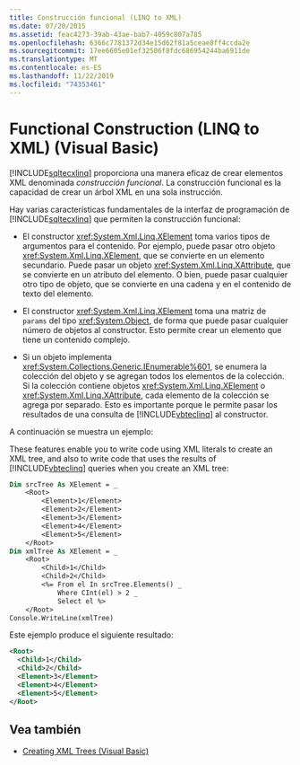```yaml
---
title: Construcción funcional (LINQ to XML)
ms.date: 07/20/2015
ms.assetid: feac4273-39ab-43ae-bab7-4059c807a785
ms.openlocfilehash: 6366c7781372d34e15d62f81a5ceae8ff4ccda2e
ms.sourcegitcommit: 17ee6605e01ef32506f8fdc686954244ba6911de
ms.translationtype: MT
ms.contentlocale: es-ES
ms.lasthandoff: 11/22/2019
ms.locfileid: "74353461"
---
```

# <a name="functional-construction-linq-to-xml-visual-basic"></a>Functional Construction (LINQ to XML) (Visual Basic)
[!INCLUDE[sqltecxlinq](~/includes/sqltecxlinq-md.md)] proporciona una manera eficaz de crear elementos XML denominada *construcción funcional*. La construcción funcional es la capacidad de crear un árbol XML en una sola instrucción.  
  
 Hay varias características fundamentales de la interfaz de programación de [!INCLUDE[sqltecxlinq](~/includes/sqltecxlinq-md.md)] que permiten la construcción funcional:  
  
- El constructor <xref:System.Xml.Linq.XElement> toma varios tipos de argumentos para el contenido. Por ejemplo, puede pasar otro objeto <xref:System.Xml.Linq.XElement>, que se convierte en un elemento secundario. Puede pasar un objeto <xref:System.Xml.Linq.XAttribute>, que se convierte en un atributo del elemento. O bien, puede pasar cualquier otro tipo de objeto, que se convierte en una cadena y en el contenido de texto del elemento.  
  
- El constructor <xref:System.Xml.Linq.XElement> toma una matriz de `params` del tipo <xref:System.Object>, de forma que puede pasar cualquier número de objetos al constructor. Esto permite crear un elemento que tiene un contenido complejo.  
  
- Si un objeto implementa <xref:System.Collections.Generic.IEnumerable%601>, se enumera la colección del objeto y se agregan todos los elementos de la colección. Si la colección contiene objetos <xref:System.Xml.Linq.XElement> o <xref:System.Xml.Linq.XAttribute>, cada elemento de la colección se agrega por separado. Esto es importante porque le permite pasar los resultados de una consulta de [!INCLUDE[vbteclinq](~/includes/vbteclinq-md.md)] al constructor.  
  
 A continuación se muestra un ejemplo:  
  
 These features enable you to write code using XML literals to create an XML tree, and also to write code that uses the results of [!INCLUDE[vbteclinq](~/includes/vbteclinq-md.md)] queries when you create an XML tree:  
  
```vb  
Dim srcTree As XElement = _  
    <Root>  
        <Element>1</Element>  
        <Element>2</Element>  
        <Element>3</Element>  
        <Element>4</Element>  
        <Element>5</Element>  
    </Root>  
Dim xmlTree As XElement = _  
    <Root>  
        <Child>1</Child>  
        <Child>2</Child>  
        <%= From el In srcTree.Elements() _  
            Where CInt(el) > 2 _  
            Select el %>  
    </Root>  
Console.WriteLine(xmlTree)  
```  
  
 Este ejemplo produce el siguiente resultado:  
  
```xml  
<Root>  
  <Child>1</Child>  
  <Child>2</Child>  
  <Element>3</Element>  
  <Element>4</Element>  
  <Element>5</Element>  
</Root>  
```  
  
## <a name="see-also"></a>Vea también

- [Creating XML Trees (Visual Basic)](../../../../visual-basic/programming-guide/concepts/linq/creating-xml-trees.md)
